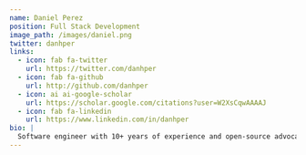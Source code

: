 ```yaml
---
name: Daniel Perez
position: Full Stack Development
image_path: /images/daniel.png
twitter: danhper
links:
  - icon: fab fa-twitter
    url: https://twitter.com/danhper
  - icon: fab fa-github
    url: http://github.com/danhper
  - icon: ai ai-google-scholar
    url: https://scholar.google.com/citations?user=W2XsCqwAAAAJ
  - icon: fab fa-linkedin
    url: https://www.linkedin.com/in/danhper
bio: |
  Software engineer with 10+ years of experience and open-source advocate with over 3,000 GitHub stars. Currently Daniel is finishing up his PhD at Imperial College London, where his research is on the security of blockchain systems and applications.
---
```

